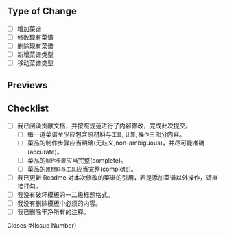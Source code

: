 <!-- 请在此填写该 pr 的内容，例如 增加 or 修改一道菜谱, 附带一系列的描述，包括成品图，给大家一些更直观的感受。 -->

## Type of Change

<!-- 请将没有打勾的选项删除 -->

- [ ] 增加菜谱
- [ ] 修改现有菜谱
- [ ] 删除现有菜谱
- [ ] 新增菜谱类型
- [ ] 移动菜谱类型

## Previews

<!-- 如果有，请添加预览图 -->

## Checklist

- [ ] 我已阅读贡献文档，并按照规范进行了内容修改，完成此次提交。
  - [ ] 每一道菜谱至少应包含原材料与`工具`, `计算`, `操作`三部分内容。
  - [ ] 菜品的制作步骤应当明确(无歧义,non-ambiguous)，并尽可能准确(accurate)。
  - [ ] 菜品的`制作步骤`应当完整(complete)。
  - [ ] 菜品的`原材料与工具`应当完整(complete)。
- [ ] 我已更新 Readme 对本次修改的菜谱的引用，若是添加菜谱以外操作，请直接打勾。
- [ ] 我没有破坏模板的一二级标题格式。
- [ ] 我没有删除模板中必须的内容。
- [ ] 我已删除干净所有的注释。

<!-- 如果该 pr 有关联 issue 请在此填写 如果没有 请直接删除下一行 -->

Closes #{Issue Number} 
